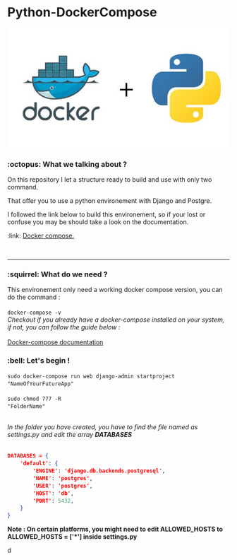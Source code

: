 # Python-DockerCompose


<img src="dock.jpeg">

<h3>  :octopus: What we talking about ? </h3>

<p>On this repository I let a structure ready to build and use with only two command.</p>
<p>That offer you to use a python environement with Django and Postgre.</p>
<p>I followed the link below to build this environement, so if your lost or confuse you may be should take a look on the documentation.</p>

<p> :link: <a href="https://docs.docker.com/compose/django/a" target="_blank">Docker compose. </a></p>

<br>

<hr>

<h3> :squirrel: What do we need ? </h3>

<p>This environement only need a working docker compose version, you can do the command : <br>
<br>
<code>docker-compose -v </code><br>
<i> Checkout if you already have a docker-compose installed on your system, if not, you can follow the guide below : </i><br><br>
<a href="https://docs.docker.com/compose/install/">Docker-compose documentation </a></p>

<h3> :bell: Let's begin !</h3>

<code>sudo docker-compose run web django-admin startproject "NameOfYourFutureApp"</code><br><br>
<code>sudo chmod 777 -R "FolderName"</code><br><br>


<p><i>In the folder you have created, you have to find the file named as settings.py and edit the array <b>DATABASES</b></i></p>

``` json

DATABASES = {
    'default': {
        'ENGINE': 'django.db.backends.postgresql',
        'NAME': 'postgres',
        'USER': 'postgres',
        'HOST': 'db',
        'PORT': 5432,
    }
}

```

<p><b>Note :  On certain platforms, you might need to edit  ALLOWED_HOSTS to  ALLOWED_HOSTS = ['*'] inside settings.py</b></p>
d
